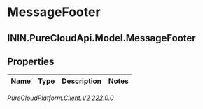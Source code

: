 # MessageFooter

## ININ.PureCloudApi.Model.MessageFooter

## Properties

|Name | Type | Description | Notes|
|------------ | ------------- | ------------- | -------------|



_PureCloudPlatform.Client.V2 222.0.0_
